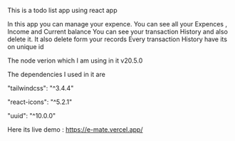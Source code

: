 This is a todo list app using react app

In this app you can manage your expence. You can see all your Expences , Income and Current balance 
You can see your transaction History and also delete it. It also delete form your records
Every transaction History have its on unique id

The node verion which I am using in it v20.5.0

The dependencies I used in it are

"tailwindcss": "^3.4.4"

"react-icons": "^5.2.1"

"uuid": "^10.0.0"

Here its live demo : https://e-mate.vercel.app/
